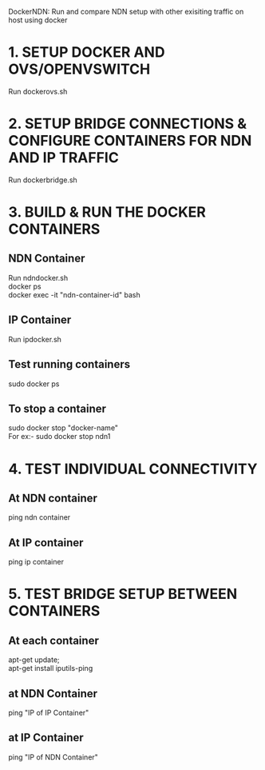 DockerNDN: Run and compare NDN setup with other exisiting traffic on host using docker

# 1. SETUP DOCKER AND OVS/OPENVSWITCH 
Run dockerovs.sh

# 2. SETUP BRIDGE CONNECTIONS & CONFIGURE CONTAINERS FOR NDN AND IP TRAFFIC
Run dockerbridge.sh

# 3. BUILD & RUN THE DOCKER CONTAINERS
## NDN Container
Run ndndocker.sh <br />
docker ps <br />
docker exec -it "ndn-container-id" bash

## IP Container 
Run ipdocker.sh 

## Test running containers
sudo docker ps
## To stop a container
sudo docker stop "docker-name" <br />
For ex:- sudo docker stop ndn1

# 4. TEST INDIVIDUAL CONNECTIVITY
## At NDN container 
ping ndn container
## At IP container 
ping ip container

# 5. TEST BRIDGE SETUP BETWEEN CONTAINERS
## At each container
apt-get update; <br />
apt-get install iputils-ping

## at NDN Container 
ping "IP of IP Container"
  
## at IP Container 
ping "IP of NDN Container"
